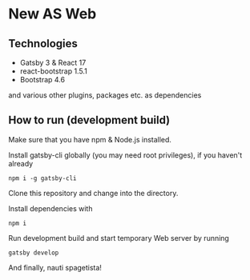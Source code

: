 # New AS Web

## Technologies

* Gatsby 3 & React 17
* react-bootstrap 1.5.1
* Bootstrap 4.6

and various other plugins, packages etc. as dependencies

## How to run (development build)

Make sure that you have npm & Node.js installed.

Install gatsby-cli globally (you may need root privileges), if you haven't already

```
npm i -g gatsby-cli
```

Clone this repository and change into the directory.

Install dependencies with

```
npm i
```

Run development build and start temporary Web server by running

```
gatsby develop
```

And finally, nauti spagetista!
